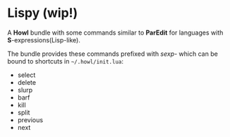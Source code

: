 # Lispy (wip!)

A **Howl** bundle with some commands similar to **ParEdit**
for languages with **S**-expressions(Lisp-like).

The bundle provides these commands prefixed with *sexp-* which can
be bound to shortcuts in `~/.howl/init.lua`:

- select
- delete
- slurp
- barf
- kill
- split
- previous
- next
